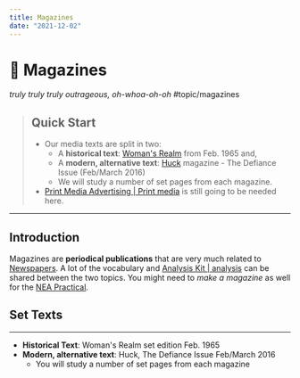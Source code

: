 ```yaml
---
title: Magazines
date: "2021-12-02"
---
```

# 💅 Magazines
*truly truly truly outrageous, oh-whoa-oh-oh*
#topic/magazines

 >## Quick Start
 >- Our media texts are split in two:
>	 - A **historical text**: [Woman's Realm](Woman's%20Realm) from Feb. 1965 and,
>	 -  A **modern, alternative text**: [Huck](Huck) magazine - The Defiance Issue (Feb/March 2016)
>	 -  We will study a number of set pages from each magazine.
>  - [Print Media Advertising | Print media](Print%20Media%20Advertising%20|%20Print%20media) is still going to be needed here.
---
## Introduction
Magazines are **periodical publications** that are very much related to [Newspapers](Newspapers). A lot of the vocabulary and [Analysis Kit | analysis](Analysis%20Kit%20|%20analysis) can be shared between the two topics. You might need to *make a magazine* as well for the [NEA Practical](NEA%20Practical). 

## Set Texts
---
- **Historical Text**: Woman's Realm set edition Feb. 1965
- **Modern, alternative text**: Huck, The Defiance Issue Feb/March 2016
	- You will study a number of set pages from each magazine